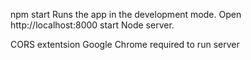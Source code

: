 npm start
Runs the app in the development mode.
Open http://localhost:8000 start Node server.

CORS extentsion Google Chrome required to run server
